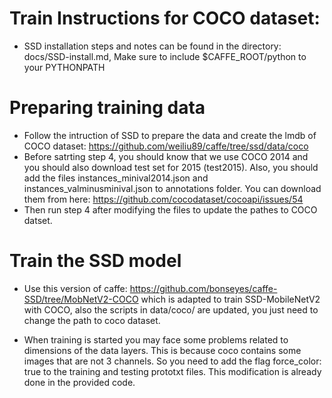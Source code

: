 # Train Instructions for COCO dataset:

- SSD installation steps and notes can be found in the directory: docs/SSD-install.md, Make sure to include $CAFFE_ROOT/python to your PYTHONPATH

# Preparing training data
- Follow the intruction of SSD to prepare the data and create the lmdb of COCO dataset: https://github.com/weiliu89/caffe/tree/ssd/data/coco <br />
- Before satrting step 4, you should know that we use  COCO 2014 and you should also download test set for 2015 (test2015). Also, you should add the files instances_minival2014.json and instances_valminusminival.json to annotations folder. You can download them from here: https://github.com/cocodataset/cocoapi/issues/54
- Then run step 4 after modifying the files to update the pathes to COCO datset.  

# Train the SSD model
- Use this version of caffe: https://github.com/bonseyes/caffe-SSD/tree/MobNetV2-COCO which is adapted to train SSD-MobileNetV2 with COCO, also the scripts in data/coco/ are updated, you just need to change the path to coco dataset. 

- When training is started you may face some problems related to dimensions of the data layers. This is because coco contains some images that are not 3 channels. So you need to add the flag force_color: true to the training and testing prototxt files. This modification is already done in the provided code. 



